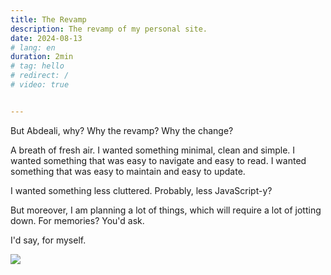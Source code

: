 ```yaml
---
title: The Revamp
description: The revamp of my personal site.
date: 2024-08-13
# lang: en
duration: 2min
# tag: hello
# redirect: /
# video: true


---
```


But Abdeali, why? Why the revamp? Why the change?

A breath of fresh air. I wanted something minimal, clean and simple. I wanted something that was easy to navigate and easy to read. I wanted something that was easy to maintain and easy to update.

I wanted something less cluttered. Probably, less JavaScript-y?

But moreover, I am planning a lot of things, which will require a lot of jotting down. For memories? You'd ask.

I'd say, for myself.


![](/blog/the-revamp/happy.jpg)